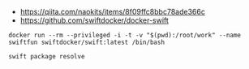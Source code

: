 - https://qiita.com/naokits/items/8f09ffc8bbc78ade366c
- https://github.com/swiftdocker/docker-swift

```
docker run --rm --privileged -i -t -v "$(pwd):/root/work" --name swiftfun swiftdocker/swift:latest /bin/bash

swift package resolve
```
